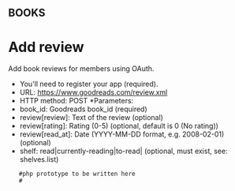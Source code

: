 ## BOOKS 
# Add review
Add book reviews for members using OAuth.
* You'll need to register your app (required). 
* URL: https://www.goodreads.com/review.xml 
* HTTP method: POST 
*Parameters: 
* book_id: Goodreads book_id (required)
* review[review]: Text of the review (optional)
* review[rating]: Rating (0-5) (optional, default is 0 (No rating))
* review[read_at]: Date (YYYY-MM-DD format, e.g. 2008-02-01) (optional)
* shelf: read|currently-reading|to-read|<USER SHELF NAME> (optional, must exist, see: shelves.list)
```
   #php prototype to be written here
   #
```
